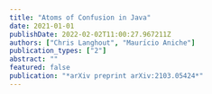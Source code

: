 ```yaml
---
title: "Atoms of Confusion in Java"
date: 2021-01-01
publishDate: 2022-02-02T11:00:27.967211Z
authors: ["Chris Langhout", "Maurı́cio Aniche"]
publication_types: ["2"]
abstract: ""
featured: false
publication: "*arXiv preprint arXiv:2103.05424*"
---
```


